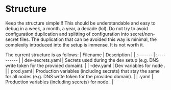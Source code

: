 # Structure

Keep the structure simple!!! This should be understandable and easy to debug in a week, a month, a year, a decade (lol).
Do not try to avoid configuration duplication and splitting of configuration into secret/non-secret files. The duplication
that can be avoided this way is minimal, the complexity introduced into the setup is immense. It is not worth it.

The current structure is as follows:
| Filename | Description |
| :------- | :---------- |
| dev-secrets.yaml | Secrets used during the dev setup (e.g. DNS write token for the provided domain). |
| <node>-dev.yaml | Dev variables for node <node>. |
| prod.yaml | Production variables (including secrets) that stay the same for all nodes (e.g. DNS write token for the provided domain). |
| <node>.yaml | Production variables (including secrets) for node <node>. |
